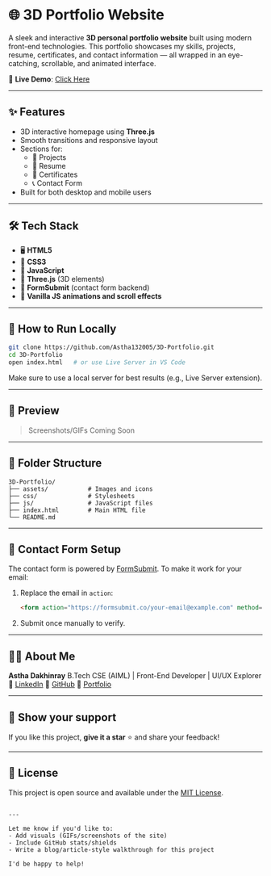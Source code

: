 # 🌐 3D Portfolio Website

A sleek and interactive **3D personal portfolio website** built using modern front-end technologies. This portfolio showcases my skills, projects, resume, certificates, and contact information — all wrapped in an eye-catching, scrollable, and animated interface.

🚀 **Live Demo**: [Click Here](https://astha132005.github.io/3D-Portfolio/)

---

## ✨ Features

- 3D interactive homepage using **Three.js**
- Smooth transitions and responsive layout
- Sections for:
  - 💼 Projects
  - 📄 Resume
  - 🧾 Certificates
  - 📞 Contact Form
- Built for both desktop and mobile users

---

## 🛠️ Tech Stack

- 🖥️ **HTML5**
- 🎨 **CSS3**
- 🧠 **JavaScript**
- 🧱 **Three.js** (3D elements)
- 💌 **FormSubmit** (contact form backend)
- 🧩 **Vanilla JS animations and scroll effects**

---

## 🔧 How to Run Locally

```bash
git clone https://github.com/Astha132005/3D-Portfolio.git
cd 3D-Portfolio
open index.html   # or use Live Server in VS Code
````

Make sure to use a local server for best results (e.g., Live Server extension).

---

## 📸 Preview

> Screenshots/GIFs Coming Soon

---

## 📁 Folder Structure

```
3D-Portfolio/
├── assets/           # Images and icons
├── css/              # Stylesheets
├── js/               # JavaScript files
├── index.html        # Main HTML file
└── README.md
```

---

## 💬 Contact Form Setup

The contact form is powered by [FormSubmit](https://formsubmit.co/). To make it work for your email:

1. Replace the email in `action`:

   ```html
   <form action="https://formsubmit.co/your-email@example.com" method="POST">
   ```
2. Submit once manually to verify.

---

## 🙋‍♀️ About Me

**Astha Dakhinray**
B.Tech CSE (AIML) | Front-End Developer | UI/UX Explorer
📎 [LinkedIn](https://www.linkedin.com/in/astha-dakhinray-02b0852a0/)
📎 [GitHub](https://github.com/Astha132005)
📎 [Portfolio](https://astha132005.github.io/3D-Portfolio/)

---

## 🌟 Show your support

If you like this project, **give it a star** ⭐ and share your feedback!

---

## 📌 License

This project is open source and available under the [MIT License](LICENSE).

```

---

Let me know if you'd like to:
- Add visuals (GIFs/screenshots of the site)
- Include GitHub stats/shields
- Write a blog/article-style walkthrough for this project

I'd be happy to help!
```
